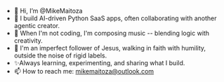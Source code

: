 - 👋 Hi, I’m @MikeMaitoza
- 👀 I build AI-driven Python SaaS apps, often collaborating with another agentic creator.
- 🌱 When I'm not coding, I'm composing music -- blending logic with creativity.
- 💞️ I'm an imperfect follower of Jesus, walking in faith with humility, outside the noise of rigid labels.
- ✨Always learning, experimenting, and sharing what I build.
- 📫 How to reach me: mikemaitoza@outlook.com

<!---
MikeMaitoza/MikeMaitoza is a ✨ special ✨ repository because its `README.md` (this file) appears on your GitHub profile.
You can click the Preview link to take a look at your changes.
--->
